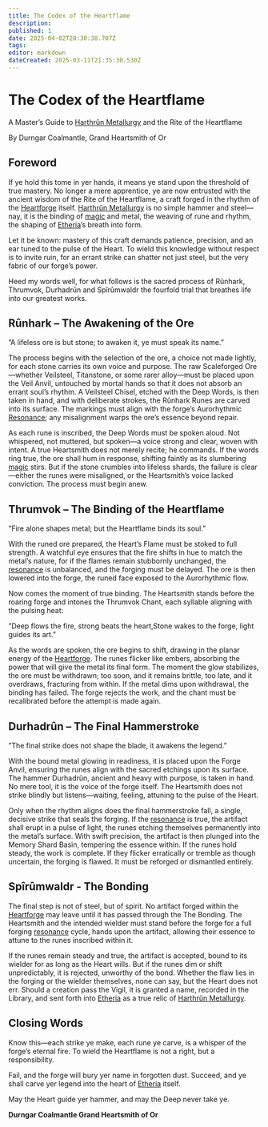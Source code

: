 ```yaml
---
title: The Codex of the Heartflame
description: 
published: 1
date: 2025-04-02T20:30:38.707Z
tags: 
editor: markdown
dateCreated: 2025-03-11T21:35:30.530Z
---
```


# The Codex of the Heartflame

A Master’s Guide to [Harthrûn Metallurgy](/profession/harthrûn-metallurgy.md) and the Rite of the Heartflame

By Durngar Coalmantle, Grand Heartsmith of Or

## Foreword

If ye hold this tome in yer hands, it means ye stand upon the threshold of true mastery. No longer a mere apprentice, ye are now entrusted with the ancient wisdom of the Rite of the Heartflame, a craft forged in the rhythm of the [Heartforge](/location/settlement/city/or/heartforge.md) itself. [Harthrûn Metallurgy](/profession/harthrûn-metallurgy.md) is no simple hammer and steel—nay, it is the binding of [magic](/structure/mechanic/magic.md) and metal, the weaving of rune and rhythm, the shaping of [Etheria](/etheria.md)’s breath into form.

Let it be known: mastery of this craft demands patience, precision, and an ear tuned to the pulse of the Heart. To wield this knowledge without respect is to invite ruin, for an errant strike can shatter not just steel, but the very fabric of our forge’s power.

Heed my words well, for what follows is the sacred process of Rûnhark, Thrumvok, Durhadrûn and Spîrûmwaldr the fourfold trial that breathes life into our greatest works.

## Rûnhark – The Awakening of the Ore

”A lifeless ore is but stone; to awaken it, ye must speak its name.”

The process begins with the selection of the ore, a choice not made lightly, for each stone carries its own voice and purpose. The raw Scaleforged Ore—whether Veilsteel, Titanstone, or some rarer alloy—must be placed upon the Veil Anvil, untouched by mortal hands so that it does not absorb an errant soul’s rhythm. A Veilsteel Chisel, etched with the Deep Words, is then taken in hand, and with deliberate strokes, the Rûnhark Runes are carved into its surface. The markings must align with the forge’s Aurorhythmic [Resonance](/structure/mechanic/resonance.md); any misalignment warps the ore’s essence beyond repair.

As each rune is inscribed, the Deep Words must be spoken aloud. Not whispered, not muttered, but spoken—a voice strong and clear, woven with intent. A true Heartsmith does not merely recite; he commands. If the words ring true, the ore shall hum in response, shifting faintly as its slumbering [magic](/structure/mechanic/magic.md) stirs. But if the stone crumbles into lifeless shards, the failure is clear—either the runes were misaligned, or the Heartsmith’s voice lacked conviction. The process must begin anew.

## Thrumvok – The Binding of the Heartflame

”Fire alone shapes metal; but the Heartflame binds its soul.”

With the runed ore prepared, the Heart’s Flame must be stoked to full strength. A watchful eye ensures that the fire shifts in hue to match the metal’s nature, for if the flames remain stubbornly unchanged, the [resonance](/structure/mechanic/resonance.md) is unbalanced, and the forging must be delayed. The ore is then lowered into the forge, the runed face exposed to the Aurorhythmic flow.

Now comes the moment of true binding. The Heartsmith stands before the roaring forge and intones the Thrumvok Chant, each syllable aligning with the pulsing heat:

”Deep flows the fire, strong beats the heart,Stone wakes to the forge, light guides its art.”

As the words are spoken, the ore begins to shift, drawing in the planar energy of the [Heartforge](/location/settlement/city/or/heartforge.md). The runes flicker like embers, absorbing the power that will give the metal its final form. The moment the glow stabilizes, the ore must be withdrawn; too soon, and it remains brittle, too late, and it overdraws, fracturing from within. If the metal dims upon withdrawal, the binding has failed. The forge rejects the work, and the chant must be recalibrated before the attempt is made again.

## Durhadrûn – The Final Hammerstroke

”The final strike does not shape the blade, it awakens the legend.”

With the bound metal glowing in readiness, it is placed upon the Forge Anvil, ensuring the runes align with the sacred etchings upon its surface. The hammer Durhadrûn, ancient and heavy with purpose, is taken in hand. No mere tool, it is the voice of the forge itself. The Heartsmith does not strike blindly but listens—waiting, feeling, attuning to the pulse of the Heart.

Only when the rhythm aligns does the final hammerstroke fall, a single, decisive strike that seals the forging. If the [resonance](/structure/mechanic/resonance.md) is true, the artifact shall erupt in a pulse of light, the runes etching themselves permanently into the metal’s surface. With swift precision, the artifact is then plunged into the Memory Shard Basin, tempering the essence within. If the runes hold steady, the work is complete. If they flicker erratically or tremble as though uncertain, the forging is flawed. It must be reforged or dismantled entirely.

## Spîrûmwaldr - The Bonding

The final step is not of steel, but of spirit. No artifact forged within the [Heartforge](/location/settlement/city/or/heartforge.md) may leave until it has passed through the The Bonding. The Heartsmith and the intended wielder must stand before the forge for a full forging [resonance](/structure/mechanic/resonance.md) cycle, hands upon the artifact, allowing their essence to attune to the runes inscribed within it.

If the runes remain steady and true, the artifact is accepted, bound to its wielder for as long as the Heart wills. But if the runes dim or shift unpredictably, it is rejected, unworthy of the bond. Whether the flaw lies in the forging or the wielder themselves, none can say, but the Heart does not err. Should a creation pass the Vigil, it is granted a name, recorded in the Library, and sent forth into [Etheria](/etheria.md) as a true relic of [Harthrûn Metallurgy](/profession/harthrûn-metallurgy.md).

## Closing Words

Know this—each strike ye make, each rune ye carve, is a whisper of the forge’s eternal fire. To wield the Heartflame is not a right, but a responsibility.

Fail, and the forge will bury yer name in forgotten dust. Succeed, and ye shall carve yer legend into the heart of [Etheria](/etheria.md) itself.

May the Heart guide yer hammer, and may the Deep never take ye.

**Durngar Coalmantle Grand Heartsmith of Or**
